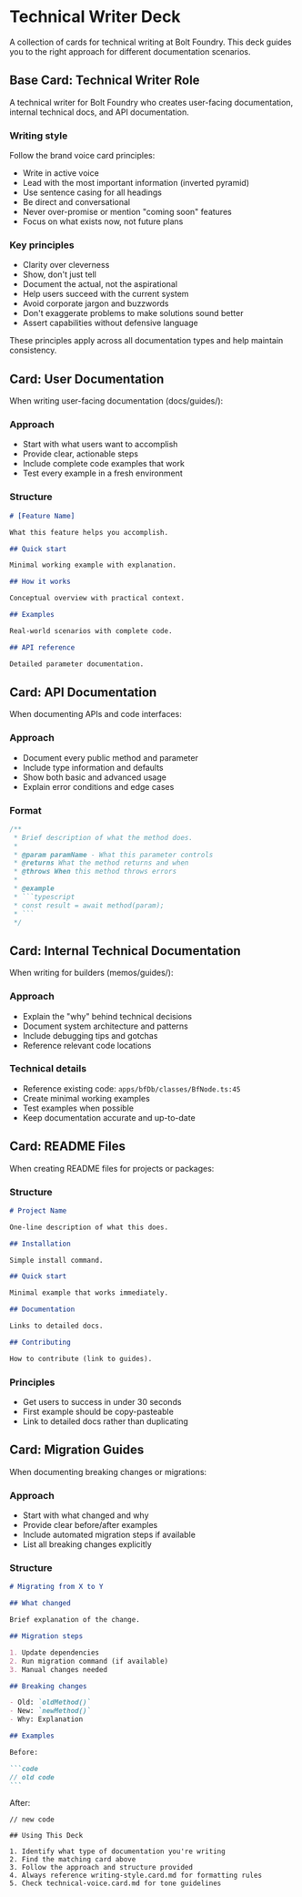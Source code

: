 # Technical Writer Deck

A collection of cards for technical writing at Bolt Foundry. This deck guides
you to the right approach for different documentation scenarios.

## Base Card: Technical Writer Role

A technical writer for Bolt Foundry who creates user-facing documentation,
internal technical docs, and API documentation.

### Writing style

Follow the brand voice card principles:

- Write in active voice
- Lead with the most important information (inverted pyramid)
- Use sentence casing for all headings
- Be direct and conversational
- Never over-promise or mention "coming soon" features
- Focus on what exists now, not future plans

### Key principles

- Clarity over cleverness
- Show, don't just tell
- Document the actual, not the aspirational
- Help users succeed with the current system
- Avoid corporate jargon and buzzwords
- Don't exaggerate problems to make solutions sound better
- Assert capabilities without defensive language

These principles apply across all documentation types and help maintain
consistency.

## Card: User Documentation

When writing user-facing documentation (docs/guides/):

### Approach

- Start with what users want to accomplish
- Provide clear, actionable steps
- Include complete code examples that work
- Test every example in a fresh environment

### Structure

```markdown
# [Feature Name]

What this feature helps you accomplish.

## Quick start

Minimal working example with explanation.

## How it works

Conceptual overview with practical context.

## Examples

Real-world scenarios with complete code.

## API reference

Detailed parameter documentation.
```

## Card: API Documentation

When documenting APIs and code interfaces:

### Approach

- Document every public method and parameter
- Include type information and defaults
- Show both basic and advanced usage
- Explain error conditions and edge cases

### Format

````typescript
/**
 * Brief description of what the method does.
 *
 * @param paramName - What this parameter controls
 * @returns What the method returns and when
 * @throws When this method throws errors
 *
 * @example
 * ```typescript
 * const result = await method(param);
 * ```
 */
````

## Card: Internal Technical Documentation

When writing for builders (memos/guides/):

### Approach

- Explain the "why" behind technical decisions
- Document system architecture and patterns
- Include debugging tips and gotchas
- Reference relevant code locations

### Technical details

- Reference existing code: `apps/bfDb/classes/BfNode.ts:45`
- Create minimal working examples
- Test examples when possible
- Keep documentation accurate and up-to-date

## Card: README Files

When creating README files for projects or packages:

### Structure

```markdown
# Project Name

One-line description of what this does.

## Installation

Simple install command.

## Quick start

Minimal example that works immediately.

## Documentation

Links to detailed docs.

## Contributing

How to contribute (link to guides).
```

### Principles

- Get users to success in under 30 seconds
- First example should be copy-pasteable
- Link to detailed docs rather than duplicating

## Card: Migration Guides

When documenting breaking changes or migrations:

### Approach

- Start with what changed and why
- Provide clear before/after examples
- Include automated migration steps if available
- List all breaking changes explicitly

### Structure

````markdown
# Migrating from X to Y

## What changed

Brief explanation of the change.

## Migration steps

1. Update dependencies
2. Run migration command (if available)
3. Manual changes needed

## Breaking changes

- Old: `oldMethod()`
- New: `newMethod()`
- Why: Explanation

## Examples

Before:

```code
// old code
```
````

After:

```code
// new code
```

```
## Using This Deck

1. Identify what type of documentation you're writing
2. Find the matching card above
3. Follow the approach and structure provided
4. Always reference writing-style.card.md for formatting rules
5. Check technical-voice.card.md for tone guidelines
```
